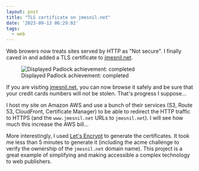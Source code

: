 ```yaml
---
layout: post
title: "TLS certificate on jmesnil.net"
date: '2023-09-13 06:29:02'
tags:
  - web
---
```


Web browers now treats sites served by HTTP as "Not secure". I finally caved in and added a TLS certificate
to [jmesnil.net](https://jmesnil.net).

<figure class="portrait">
<img src="#{ site.img_base_url }images/2023-09-13-padlock-displayed.jpg" alt="Displayed Padlock achievement: completed">
<figcaption>Displayed Padlock achievement: completed
</figcaption>
</figure>

If you are visiting [jmesnil.net](https://jmesnil.net), you can now browse it safely and be sure that your credit cards numbers will not be stolen.
That's progress I suppose...

I host my site on Amazon AWS and use a bunch of their services (S3, Route 53, CloudFront, Certificate Manager) to be able to redirect the HTTP traffic
to HTTPS (and the `www.jmesnil.net` URLs to `jmesnil.net`). I will see how much this increase the AWS bill...

More interestingly, I used [Let's Encrypt](https://letsencrypt.org) to generate the certificates. It took me less than 5 minutes to generate it (including the acme
challenge to verify the ownership of the `jmesnil.net` domain name). 
This project is a great example of simplifying and making accessible a complex technology to web publishers.